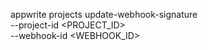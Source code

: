 appwrite projects update-webhook-signature \
    --project-id <PROJECT_ID> \
    --webhook-id <WEBHOOK_ID>
